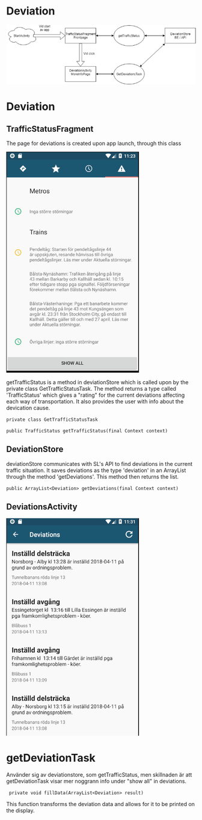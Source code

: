 # Deviation 

![alt text](./DeviationDocumentation.png)

# Deviation

## TrafficStatusFragment

The page for deviations is created upon app launch, through this class

![alt text](./TrafficStatusFragment.PNG)

getTrafficStatus is a method in deviationStore which is called upon by the private class GetTrafficStatusTask. The method returns a type called 'TrafficStatus' which gives a "rating" for the current deviations affecting each way of transportation. It also provides the user with info about the devication cause. 

```
private class GetTrafficStatusTask
```
```
public TrafficStatus getTrafficStatus(final Context context) 
```

## DeviationStore
deviationStore communicates with SL's API to find deviations in the current traffic situation. It saves deviations as the type 'deviation' in an ArrayList through the method 'getDeviations'. This method then returns the list.

``` 
public ArrayList<Deviation> getDeviations(final Context context)
```


## DeviationsActivity
![alt text](./DeviationActivity.PNG)

  # getDeviationTask
  Använder sig av deviationstore, som getTrafficStatus, men skillnaden är att getDeviationTask visar mer noggrann info under "show all" in deviations.
  
```
 private void fillData(ArrayList<Deviation> result) 
```
  This function transforms the deviation data and allows for it to be printed on the display.
